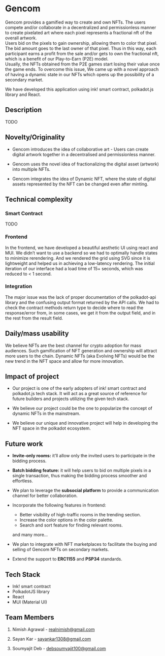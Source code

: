 # Gencom

Gencom provides a gamified way to create and own NFTs. The users compete and/or collaborate in a decentralized and permissionless manner to create pixelated art where each pixel represents a fractional nft of the overall artwork.  
Users bid on the pixels to gain ownership, allowing them to color that pixel. The bid amount goes to the last owner of that pixel. Thus in this way, each participant earns a profit from the sale and/or gets to own the fractional nft, which is a benefit of our Play-to-Earn (P2E) model.  
Usually, the NFTs obtained from the P2E games start losing their value once the game ends. To overcome this issue, We came up with a novel approach of having a dynamic state in our NFTs which opens up the possibility of a secondary market.  

We have developed this application using ink! smart contract, polkadot.js library and React.

## Description

TODO

## Novelty/Originality
  
* Gencom introduces the idea of collaborative art - Users can create digital artwork together in a decentralised and permissionless manner.

* Gencom uses the novel idea of fractionalizing the digital asset (artwork) into multiple NFTs.

* Gencom integrates the idea of Dynamic NFT, where the state of digital assets represented by the NFT can be changed even after minting.

## Technical complexity

### Smart Contract

TODO

### Frontend

In the frontend, we have developed a beautiful aesthetic UI using react and MUI. We didn’t want to use a backend so we had to optimally handle states to minimize rerendering. And we rendered the grid using SVG since it is lightweight and helped us in achieving a low-latency rendering. The initial iteration of our interface had a load time of 15+ seconds, which was reduced to < 1 second.

### Integration

The major issue was the lack of proper documentation of the polkadot-api library and the confusing output format returned by the API calls. We had to check the contract methods return type to decide where to read the response/error from, in some cases, we get it from the output field, and in the rest from the result field.

## Daily/mass usability

We believe NFTs are the best channel for crypto adoption for mass audiences. Such gamification of NFT generation and ownership will attract more users to the chain. Dynamic NFTs (aka Evolving NFTs) would be the new trend in the NFT space and allow for more innovation.

## Impact of project

* Our project is one of the early adopters of ink! smart contract and polkadot.js tech stack. It will act as a great source of reference for future builders and projects utilizing the given tech stack.

* We believe our project could be the one to popularize the concept of dynamic NFTs in the mainstream.

* We believe our unique and innovative project will help in developing the NFT space in the polkadot ecosystem. 

## Future work
* **Invite-only rooms:** it’ll allow only the invited users to participate in the bidding process.

* **Batch bidding feature:** it will help users to bid on multiple pixels in a single transaction, thus making the bidding process smoother and effortless.

* We plan to leverage the **subsocial platform** to provide a communication channel for better collaboration.

* Incorporate the following features in frontend:

    * Better visibility of high-traffic rooms in the trending section.
    * Increase the color options in the color palette.
    * Search and sort feature for finding relevant rooms.

    and many more…

* We plan to integrate with NFT marketplaces to facilitate the buying and selling of Gencom NFTs on secondary markets.

* Extend the support to **ERC1155** and **PSP34** standards.

## Tech Stack

* Ink! smart contract
* PolkadotJS library
* React
* MUI (Material UI)

## Team Members

1. Nimish Agrawal - realnimish@gmail.com

2. Sayan Kar - sayankar1308@gmail.com

3. Soumyajit Deb - debsoumyajit100@gmail.com